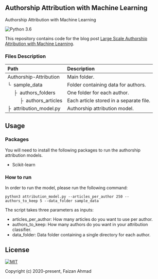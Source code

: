 ## Authorship Attribution with Machine Learning
Authorship Attribution with Machine Learning

![Python 3.6](https://img.shields.io/badge/python-3.6-green.svg?style=plastic)

This repository contains code for the blog post [Large Scale Authorship Attribution with Machine Learning](https://faizanahmad.tech/blog/2020/02/large-scale-authorship-attribution-machine-learning/). 

### Files Description
| Path | Description
| :--- | :----------
| Authorship-Attribution | Main folder.
| &boxur;&nbsp; sample_data | Folder containing data for authors.
| &ensp;&ensp; &boxvr;&nbsp; authors_folders| One folder for each author. 
| &ensp;&ensp; &ensp;&ensp; &boxvr;&nbsp; authors_articles| Each article stored in a separate file.
| &boxvr;&nbsp; attribution_model.py | Authorship attribution model.

## Usage
### Packages
You will need to install the following packages to run the authorship attribution models.
- Scikit-learn

### How to run
In order to run the model, please run the following command:
```
python3 attribution_model.py --articles_per_author 250 --authors_to_keep 5 --data_folder sample_data
```
The script takes three parameters as inputs:
- articles_per_author: How many articles do you want to use per author.
- authors_to_keep: How many authors do you want in your attribution classifier.
- data_folder: Data folder containing a single directory for each author.

## License
[![MIT](https://img.shields.io/cocoapods/l/AFNetworking.svg?style=style&label=License&maxAge=2592000)](LICENSE)

Copyright (c) 2020-present, Faizan Ahmad